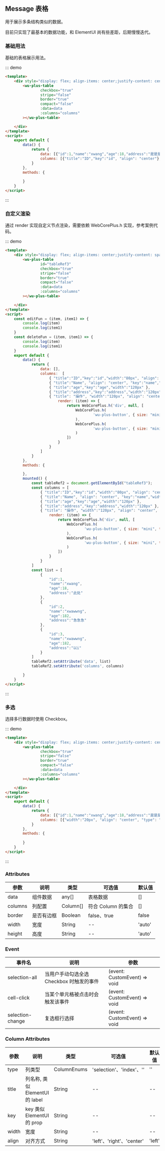 ## Message 表格

用于展示多条结构类似的数据。

目前只实现了最基本的数据功能，和 ElementUI 尚有些差距，后期慢慢迭代。 

### 基础用法

基础的表格展示用法。

::: demo
```html
<template>
    <div style="display: flex; align-items: center;justify-content: center;width: 100%; margin-top: 8px; margin-bottom: 16px">
        <wu-plus-table
                checkbox="true"
                stripe="false"
                border="true"
                compact="false"
                :data=data
                :columns="columns"
        ></wu-plus-table>

    </div>
</template>
<script>
    export default {
        data() {
            return {
                data: [{"id":1,"name":"xwang","age":18,"address":"是是是"}],
                columns: [{"title":"ID","key":"id", "align": "center"},{"title":"Name", "align": "center", "key":"name"},{"title":"age","key":"age"},{"title":"address","key":"address"}]
            }
        },
        methods: {
            
        }
    }
</script>
```
:::

### 自定义渲染

通过 render 实现自定义节点渲染，需要依赖  WebCorePlus.h 实现，参考案例代码。

::: demo
```html
<template>
    <div style="display: flex; align-items: center;justify-content: space-around;width: 100%; margin-top: 8px; margin-bottom: 16px">
        <wu-plus-table
                id="tableRef3"
                checkbox="true"
                stripe="false"
                border="true"
                compact="false"
                :data=data
                :columns="columns"
        ></wu-plus-table>

    </div>
</template>
<script>
    const editFun = (item, item1) => {
        console.log(item)
        console.log(item1)
    }
    const deleteFun = (item, item1) => {
        console.log(item)
        console.log(item1)
    }
    export default {
        data() {
            return {
                data: [],
                columns:  [
                    { "title":"ID","key":"id","width":"80px", "align": "center" },
                    { "title":"Name", "align": "center", "key":"name","width":"120px" },
                    { "title":"age","key":"age","width":"120px" },
                    { "title":"address","key":"address","width":"120px" },
                    { "title": "操作", "width":"120px", "align": "center",
                        render: (item) => {
                            return WebCorePlus.h('div', null, [
                                WebCorePlus.h(
                                        'wu-plus-button', { size: "mini", type: "primary", style: { color: "blue", cursor: "pointer"}, onclick: (item1) => editFun(item, item1)}, '编辑'
                                ),
                                WebCorePlus.h(
                                        'wu-plus-button', { size: "mini", type: "danger", style: { color: "blue", marginLeft: "8px", cursor: "pointer"}, onclick: (item1) => deleteFun(item, item1)}, '删除'
                                )
                            ])
                        }
                    }
                ]
            }
        },
        methods: {

        },
        mounted() {
            const tableRef2 = document.getElementById("tableRef3");
            const columns = [
                { "title":"ID","key":"id","width":"80px", "align": "center" },
                { "title":"Name", "align": "center", "key":"name","width":"120px" },
                { "title":"age","key":"age","width":"120px" },
                { "title":"address","key":"address","width":"120px" },
                { "title": "操作", "width":"120px", "align": "center",
                    render: (item) => {
                        return WebCorePlus.h('div', null, [
                            WebCorePlus.h(
                                    'wu-plus-button', { size: "mini", type: "primary", style: { color: "blue", cursor: "pointer"}, onclick: (item1) => editFun(item, item1)}, '编辑'
                            ),
                            WebCorePlus.h(
                                    'wu-plus-button', { size: "mini", type: "danger", style: { color: "blue", marginLeft: "8px", cursor: "pointer"}, onclick: (item1) => deleteFun(item, item1)}, '删除'
                            )
                        ])
                    }
                }
            ]
            const list = [
                {
                    "id":1,
                    "name":"xwang",
                    "age":18,
                    "address":"此处"
                },
                {
                    "id":2,
                    "name":"xwawwng",
                    "age":182,
                    "address":"急急急"
                },
                {
                    "id":3,
                    "name":"xwawwng",
                    "age":182,
                    "address":"以i"
                }
            ]
            tableRef2.setAttribute('data', list)
            tableRef2.setAttribute('columns', columns)

        }
    }
</script>
```
:::

### 多选

选择多行数据时使用 Checkbox。

::: demo
```html
<template>
    <div style="display: flex; align-items: center;justify-content: center;width: 100%; margin-top: 8px; margin-bottom: 16px">
        <wu-plus-table
                checkbox="true"
                stripe="false"
                border="true"
                compact="false"
                :data=data
                :columns="columns"
        ></wu-plus-table>

    </div>
</template>
<script>
    export default {
        data() {
            return {
                data: [{"id":1,"name":"xwang","age":18,"address":"是是是"}, {"id":2,"name":"xwang","age":18,"address":"是是是"}, {"id":3,"name":"xwang","age":18,"address":"是是是"}, {"id":4,"name":"xwang","age":18,"address":"是是是"}],
                columns: [{"width":"20px", "align": "center", "type": "selection"},{"title":"ID","key":"id", "align": "center"},{"title":"Name", "align": "center", "key":"name"},{"title":"age","key":"age"},{"title":"address","key":"address"}]
            }
        },
        methods: {
            
        }
    }
</script>
```
:::

### Attributes

<style>
</style>
| 参数      | 说明    | 类型      | 可选值       | 默认值   |
|---------- |-------- |---------- |-------------  |-------- |
| data | 组件数据 | any[] | 表格数据| [] |
| columns | 列配置 | Column[] | 符合 Column 的集合 | [] |
| border | 是否有边框 | Boolean | false、true | false |
| width | 宽度 | String | -- | 'auto' |
| height | 高度 | String | -- | 'auto' |


### Event

| 事件名      | 说明    | 参数     | 
|---------- |-------- |---------- |
| selection-all | 当用户手动勾选全选 Checkbox 时触发的事件 | (event: CustomEvent) => void |
| cell-click | 当某个单元格被点击时会触发该事件 | (event: CustomEvent) => void |
| selection-change | 复选框行选择 | (event: CustomEvent) => void |

### Column Attributes

| 参数      | 说明    | 类型      | 可选值       | 默认值   |
|---------- |-------- |---------- |-------------  |-------- |
| type | 列类型 | ColumnEnums | 'selection'、'index'、'' | '' |
| title | 列名称, 类似 ElementUI 的 label | String | -- | -- |
| key | key 类似 ElementUI 的 prop | String | -- | -- |
| width | 宽度 | String | -- | -- |
| align | 对齐方式 | String | 'left'、'right'、'center' | 'left' |

